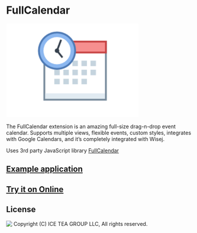 FullCalendar
====

<img src="../Support/Images/FullCalendar.png" width="358" height="252">

The FullCalendar extension is an amazing full-size drag-n-drop event calendar. Supports multiple views, flexible events, custom styles, integrates with Google Calendars, and it’s completely integrated with Wisej.

Uses 3rd party JavaScript library [FullCalendar](https://fullcalendar.io/)

## [Example application](https://github.com/iceteagroup/wisej-examples/tree/1.5/FullCalendar)

## [Try it on Online](http://demo.wisej.com/FullCalendar)

License
-------
<img src="http://iceteagroup.com/wp-content/uploads/2017/01/Square-64x64-trasp.png" height="20" align="top"> Copyright (C) ICE TEA GROUP LLC, All rights reserved.
